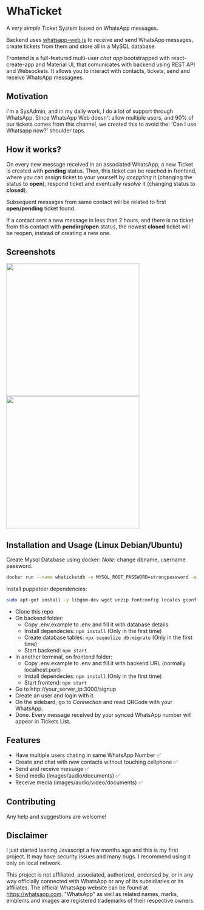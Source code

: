 # WhaTicket

A _very simple_ Ticket System based on WhatsApp messages.

Backend uses [whatsapp-web.js](https://github.com/pedroslopez/whatsapp-web.js) to receive and send WhatsApp messages, create tickets from them and store all in a MySQL database.

Frontend is a full-featured multi-user _chat app_ bootstrapped with react-create-app and Material UI, that comunicates with backend using REST API and Websockets. It allows you to interact with contacts, tickets, send and receive WhatsApp messagees.

## Motivation

I'm a SysAdmin, and in my daily work, I do a lot of support through WhatsApp. Since WhatsApp Web doesn't allow multiple users, and 90% of our tickets comes from this channel, we created this to avoid the: 'Can I use Whatsapp now?' shoulder taps.

## How it works?

On every new message received in an associated WhatsApp, a new Ticket is created with **pending** status. Then, this ticket can be reached in frontend, where you can assign ticket to your yourself by _aceppting_ it (changing the status to **open**), respond ticket and eventually _resolve_ it (changing status to **closed**).

Subsequent messages from same contact will be related to first **open/pending** ticket found.

If a contact sent a new message in less than 2 hours, and there is no ticket from this contact with **pending/open** status, the newest **closed** ticket will be reopen, instead of creating a new one.

## Screenshots

<img src="https://raw.githubusercontent.com/canove/whaticket/master/images/chat2.png" width="350"> <img src="https://raw.githubusercontent.com/canove/whaticket/master/images/chat3.png" width="350">

## Installation and Usage (Linux Debian/Ubuntu)

Create Mysql Database using docker:
_Note_: change dbname, username password.

```bash
docker run --name whaticketdb -e MYSQL_ROOT_PASSWORD=strongpassword -e MYSQL_DATABASE=whaticket -e MYSQL_USER=whaticket -e MYSQL_PASSWORD=whaticket --restart always -p 3306:3306 -d mariadb:latest --character-set-server=utf8mb4 --collation-server=utf8mb4_bin
```

Install puppeteer dependencies:

```bash
sudo apt-get install -y libgbm-dev wget unzip fontconfig locales gconf-service libasound2 libatk1.0-0 libc6 libcairo2 libcups2 libdbus-1-3 libexpat1 libfontconfig1 libgcc1 libgconf-2-4 libgdk-pixbuf2.0-0 libglib2.0-0 libgtk-3-0 libnspr4 libpango-1.0-0 libpangocairo-1.0-0 libstdc++6 libx11-6 libx11-xcb1 libxcb1 libxcomposite1 libxcursor1 libxdamage1 libxext6 libxfixes3 libxi6 libxrandr2 libxrender1 libxss1 libxtst6 ca-certificates fonts-liberation libappindicator1 libnss3 lsb-release xdg-utils
```

- Clone this repo
- On backend folder:
  - Copy .env.example to .env and fill it with database details
  - Install dependecies: `npm install` (Only in the first time)
  - Create database tables: `npx sequelize db:migrate` (Only in the first time)
  - Start backend: `npm start`
- In another terminal, on frontend folder:
  - Copy .env.example to .env and fill it with backend URL (normally localhost:port)
  - Install dependecies: `npm install` (Only in the first time)
  - Start frontend: `npm start`
- Go to http://your_server_ip:3000/signup
- Create an user and login with it.
- On the sidebard, go to _Connection_ and read QRCode with your WhatsApp.
- Done. Every message received by your synced WhatsApp number will appear in Tickets List.

## Features

- Have multiple users chating in same WhatsApp Number ✅
- Create and chat with new contacts without touching cellphone ✅
- Send and receive message ✅
- Send media (images/audio/documents) ✅
- Receive media (images/audio/video/documents) ✅

## Contributing

Any help and suggestions are welcome!

## Disclaimer

I just started leaning Javascript a few months ago and this is my first project. It may have security issues and many bugs. I recommend using it only on local network.

This project is not affiliated, associated, authorized, endorsed by, or in any way officially connected with WhatsApp or any of its subsidiaries or its affiliates. The official WhatsApp website can be found at https://whatsapp.com. "WhatsApp" as well as related names, marks, emblems and images are registered trademarks of their respective owners.
